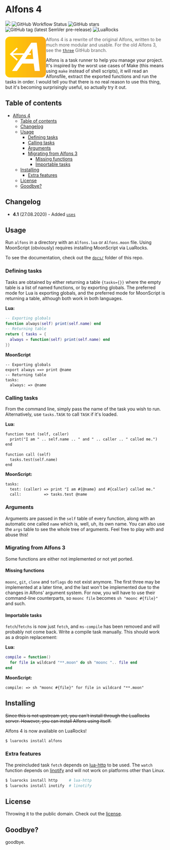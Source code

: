 # Alfons 4
<a href="https://discord.gg/Y75ZXrD"><img src="https://img.shields.io/static/v1?label=discord&message=chat&color=brightgreen&style=flat-square"></a> 
![GitHub Workflow Status](https://img.shields.io/github/workflow/status/daelvn/alfons/CI?style=flat-square)
![GitHub stars](https://img.shields.io/github/stars/daelvn/alfons?style=flat-square)
![GitHub tag (latest SemVer pre-release)](https://img.shields.io/github/v/tag/daelvn/alfons?include_prereleases&label=release&style=flat-square)
![LuaRocks](https://img.shields.io/luarocks/v/daelvn/alfons?style=flat-square)

<img align="left" width="128" height="128" src=".github/alfons-logo.svg">
<!-- <img src=".github/alfons-banner.png"> -->

> Alfons 4 is a rewrite of the original Alfons, written to be much more modular and usable. For the old Alfons 3, see the [`three`](https://github.com/daelvn/alfons/tree/three) GitHub branch.

Alfons is a task runner to help you manage your project. It's inspired by the worst use cases of Make (this means using `make` instead of shell scripts), it will read an Alfonsfile, extract the exported functions and run the tasks in order. I would tell you that there is no real reason to use this thing, but it's becoming surprisingly useful, so actually try it out.

## Table of contents
- [Alfons 4](#alfons-4)
  - [Table of contents](#table-of-contents)
  - [Changelog](#changelog)
  - [Usage](#usage)
    - [Defining tasks](#defining-tasks)
    - [Calling tasks](#calling-tasks)
    - [Arguments](#arguments)
    - [Migrating from Alfons 3](#migrating-from-alfons-3)
      - [Missing functions](#missing-functions)
      - [Importable tasks](#importable-tasks)
  - [Installing](#installing)
    - [Extra features](#extra-features)
  - [License](#license)
  - [Goodbye?](#goodbye)

## Changelog

- **4.1** (27.08.2020) - Added [`uses`](docs/arguments.md)

## Usage

Run `alfons` in a directory with an `Alfons.lua` or `Alfons.moon` file. Using MoonScript (obviously) requires installing MoonScript via LuaRocks.

To see the documentation, check out the [`docs/`](docs/) folder of this repo.

### Defining tasks

Tasks are obtained by either returning a table `{tasks={}}` where the empty table is a list of named functions, or by exporting globals. The preferred mode for Lua is exporting globals, and the preferred mode for MoonScript is returning a table, although both work in both languages.

**Lua:**

```lua
-- Exporting globals
function always(self) print(self.name) end
-- Returning table
return { tasks = {
  always = function(self) print(self.name) end
}}
```

**MoonScript**

```moon
-- Exporting globals
export always ==> print @name
-- Returning table
tasks:
  always: => @name
```

### Calling tasks

From the command line, simply pass the name of the task you wish to run. Alternatively, use `tasks.TASK` to call `TASK` if it's loaded.

**Lua:**

```
function test (self, caller)
  print("I am " .. self.name .. " and " .. caller .. " called me.")
end

function call (self)
  tasks.test(self.name)
end
```

**MoonScript:**

```moon
tasks:
  test: (caller) => print "I am #{@name} and #{caller} called me."
  call:          => tasks.test @name
```

### Arguments

Arguments are passed in the `self` table of every function, along with an automatic one called `name` which is, well, uh, its own name. You can also use the `args` table to see the whole tree of arguments. Feel free to play with and abuse this!

### Migrating from Alfons 3

Some functions are either not implemented or not yet ported.

#### Missing functions

`moonc`, `git`, `clone` and `toflags` do not exist anymore. The first three may be implemented at a later time, and the last won't be implemented due to the changes in Alfons' argument system. For now, you will have to use their command-line counterparts, so `moonc file` becomes `sh "moonc #{file}"` and such.

#### Importable tasks

`fetch`/`fetchs` is now just `fetch`, and `ms-compile` has been removed and will probably not come back. Write a compile task manually. This should work as a dropin replacement:

**Lua:**
```lua
compile = function()
  for file in wildcard "**.moon" do sh "moonc ".. file end
end
```

**MoonScript:**
```moon
compile: => sh "moonc #{file}" for file in wildcard "**.moon"
```

## Installing

~~Since this is not upstream yet, you can't install through the LuaRocks server. However, you can install Alfons using itself.~~

Alfons 4 is now available on LuaRocks!

```sh
$ luarocks install alfons
```

### Extra features

The preincluded task `fetch` depends on [lua-http](https://github.com/daurnimator/lua-http) to be used. The `watch` function depends on [linotify](https://github.com/hoelzro/linotify) and will not work on platforms other than Linux.

```sh
$ luarocks install http     # lua-http
$ luarocks install inotify  # linotify
```

## License

Throwing it to the public domain. Check out the [license](https://github.com/daelvn/alfons/blob/rewrite/LICENSE.md).

## Goodbye?

goodbye.